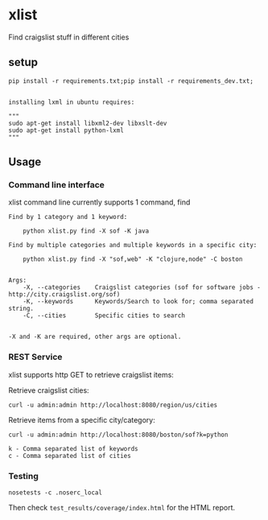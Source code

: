 # xlist

Find craigslist stuff in different cities

## setup

	pip install -r requirements.txt;pip install -r requirements_dev.txt;


	installing lxml in ubuntu requires:

	"""
	sudo apt-get install libxml2-dev libxslt-dev
	sudo apt-get install python-lxml
	"""

## Usage

### Command line interface

xlist command line currently supports 1 command, find


	Find by 1 category and 1 keyword:
	
		python xlist.py find -X sof -K java

	Find by multiple categories and multiple keywords in a specific city:
		
		python xlist.py find -X "sof,web" -K "clojure,node" -C boston


	Args:
		-X, --categories	Craigslist categories (sof for software jobs - http://city.craigslist.org/sof)
		-K, --keywords      Keywords/Search to look for; comma separated string.
		-C, --cities		Specific cities to search


	-X and -K are required, other args are optional.

### REST Service

xlist supports http GET to retrieve craigslist items:


Retrieve craigslist cities:

```
curl -u admin:admin http://localhost:8080/region/us/cities
```


Retrieve items from a specific city/category:

```	
curl -u admin:admin http://localhost:8080/boston/sof?k=python

k - Comma separated list of keywords
c - Comma separated list of cities
```


### Testing

```
nosetests -c .noserc_local
```

Then check `test_results/coverage/index.html` for the HTML report.
